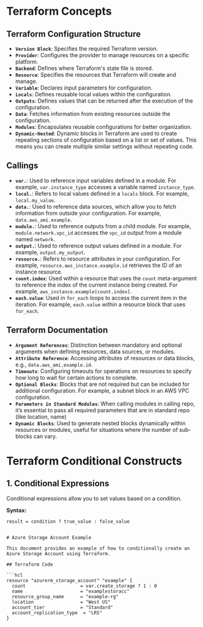 # Terraform Concepts

## Terraform Configuration Structure

- **`Version Block`**: Specifies the required Terraform version.
- **`Provider`**: Configures the provider to manage resources on a specific platform.
- **`Backend`**: Defines where Terraform's state file is stored.
- **`Resource`**: Specifies the resources that Terraform will create and manage.
- **`Variable`**: Declares input parameters for configuration.
- **`Locals`**: Defines reusable local values within the configuration.
- **`Outputs`**: Defines values that can be returned after the execution of the configuration.
- **`Data`**: Fetches information from existing resources outside the configuration.
- **`Modules`**: Encapsulates reusable configurations for better organization.
- **`Dynamic-Nested`**: Dynamic blocks in Terraform are used to create repeating sections of configuration based on a list or set of values. This means you can create multiple similar settings without repeating code.

## Callings

- **`var.`**: Used to reference input variables defined in a module. For example, `var.instance_type` accesses a variable named `instance_type`.
- **`local.`**: Refers to local values defined in a `locals` block. For example, `local.my_value`.
- **`data.`**: Used to reference data sources, which allow you to fetch information from outside your configuration. For example, `data.aws_ami.example`.
- **`module.`**: Used to reference outputs from a child module. For example, `module.network.vpc_id` accesses the `vpc_id` output from a module named `network`.
- **`output.`**: Used to reference output values defined in a module. For example, `output.my_output`.
- **`resource.`**: Refers to resource attributes in your configuration. For example, `resource.aws_instance.example.id` retrieves the ID of an instance resource.
- **`count.index`**: Used within a resource that uses the `count` meta-argument to reference the index of the current instance being created. For example, `aws_instance.example[count.index]`.
- **`each.value`**: Used in `for_each` loops to access the current item in the iteration. For example, `each.value` within a resource block that uses `for_each`.

## Terraform Documentation

- **`Argument References`**: Distinction between mandatory and optional arguments when defining resources, data sources, or modules.
- **`Attribute Reference`**: Accessing attributes of resources or data blocks, e.g., `data.aws_ami.example.id`.
- **`Timeouts`**: Configuring timeouts for operations on resources to specify how long to wait for certain actions to complete.
- **`Optional Blocks`**: Blocks that are not required but can be included for additional configuration. For example, a subnet block in an AWS VPC configuration.
- **`Parameters in Standard Modules`**: When calling modules in calling repo, it’s essential to pass all required parameters that are in standard repo (like location, name)
- **`Dynamic Blocks`**: Used to generate nested blocks dynamically within resources or modules, useful for situations where the number of sub-blocks can vary.

# Terraform Conditional Constructs

## 1. Conditional Expressions

Conditional expressions allow you to set values based on a condition.

**Syntax:**
```hcl
result = condition ? true_value : false_value


# Azure Storage Account Example

This document provides an example of how to conditionally create an Azure Storage Account using Terraform.

## Terraform Code

```hcl
resource "azurerm_storage_account" "example" {
  count                    = var.create_storage ? 1 : 0
  name                     = "examplestoracc"
  resource_group_name      = "example-rg"
  location                 = "West US"
  account_tier             = "Standard"
  account_replication_type  = "LRS"
}


